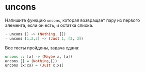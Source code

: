 # uncons

Напишите функцию `uncons`, которая возвращает пару из первого элемента, если он есть, и остатка списка.

```hs
- uncons [] ~> (Nothing, [])
- uncons [1,2,3] ~> (Just 1, [2, 3])
```


Все тесты пройдены, задача сдана:
```hs
uncons :: [a] -> (Maybe a, [a])
uncons [] = (Nothing,[])
uncons (x:xs) = (Just x,xs)
```
